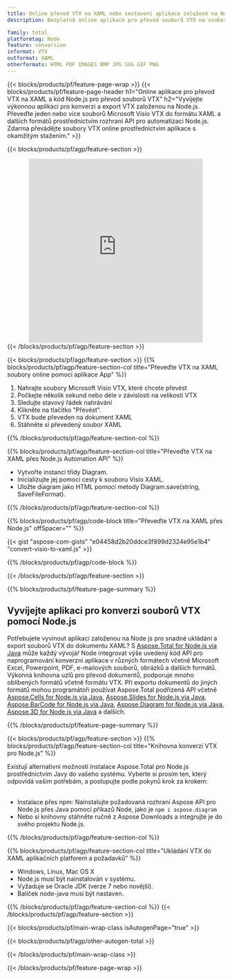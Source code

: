 ```yaml
---
title: Online převod VTX na XAML nebo sestavení aplikace založené na Node.js pro převod souborů VTX
description: Bezplatná online aplikace pro převod souborů VTX na soubory XAML. Kód knihovny převodu Node.js pro dokumenty Microsoft Visio VTX.  

family: total
platformtag: Node
feature: conversion
informat: VTX
outformat: XAML
otherformats: HTML PDF IMAGES BMP JPG SVG GIF PNG
---
```

{{< blocks/products/pf/feature-page-wrap >}}
{{< blocks/products/pf/feature-page-header h1="Online aplikace pro převod VTX na XAML a kód Node.js pro převod souborů VTX" h2="Vyvíjejte výkonnou aplikaci pro konverzi a export VTX založenou na Node.js.  Převeďte jeden nebo více souborů Microsoft Visio VTX do formátu XAML a dalších formátů prostřednictvím rozhraní API pro automatizaci Node.js.  Zdarma převádějte soubory VTX online prostřednictvím aplikace s okamžitým stažením." >}}


{{< blocks/products/pf/agp/feature-section >}}

<div class="container-fluid agp-content bg-white aboutfile box-1 vh100 section nopbtm">
<div class=container>
<div class=row>
<div class="demobox tc col-md-12 padding-0" align="center">

<iframe title="Bezplatná online aplikace pro převod VTX na XAML" style="border: none; height: 426px;" scrolling="no" src="https://total-conversion-app-65z5r2lp.k8s.dynabic.com/?to=xaml&from=vtx" id="child-iframe" width="80%"></iframe>

</div></div>
</div></div>
{{< /blocks/products/pf/agp/feature-section >}}


{{< blocks/products/pf/agp/feature-section >}}
{{% blocks/products/pf/agp/feature-section-col title="Převeďte VTX na XAML soubory online pomocí aplikace App" %}}

1. Nahrajte soubory Microsoft Visio VTX, které chcete převést
1. Počkejte několik sekund nebo déle v závislosti na velikosti VTX
1. Sledujte stavový řádek nahrávání
1. Klikněte na tlačítko "Převést".
1. VTX bude převeden na dokument XAML
1. Stáhněte si převedený soubor XAML

{{% /blocks/products/pf/agp/feature-section-col %}}

{{% blocks/products/pf/agp/feature-section-col title="Převeďte VTX na XAML přes Node.js Automation API" %}}

- Vytvořte instanci třídy Diagram.
- Inicializujte jej pomocí cesty k souboru Visio XAML.
- Uložte diagram jako HTML pomocí metody Diagram.save(string, SaveFileFormat).

{{% /blocks/products/pf/agp/feature-section-col %}}

{{% blocks/products/pf/agp/code-block title="Převeďte VTX na XAML přes Node.js" offSpacer="" %}}

{{< gist "aspose-com-gists" "e04458d2b20ddce3f899d2324e95e1b4" "convert-visio-to-xaml.js" >}}

{{% /blocks/products/pf/agp/code-block %}}

{{< /blocks/products/pf/agp/feature-section >}}

{{% blocks/products/pf/feature-page-summary %}}

<h2>Vyvíjejte aplikaci pro konverzi souborů VTX pomocí Node.js</h2>

Potřebujete vyvinout aplikaci založenou na Node js pro snadné ukládání a export souborů VTX do dokumentu XAML?  S [Aspose.Total for Node.js via Java](https://products.aspose.com/total/cs/nodejs-java/) může každý vývojář Node integrovat výše uvedený kód API pro naprogramování konverzní aplikace v různých formátech včetně Microsoft Excel, Powerpoint, PDF, e-mailových souborů, obrázků a dalších formátů.  Výkonná knihovna uzlů pro převod dokumentů, podporuje mnoho oblíbených formátů včetně formátu VTX.  Při exportu dokumentů do jiných formátů mohou programátoři používat Aspose.Total podřízená API včetně [Aspose.Cells for Node.js via Java](https://products.aspose.com/cells/cs/nodejs-java/), [Aspose.Slides for Node.js via Java](https://products.aspose.com/slides/cs/nodejs-java/), [Aspose.BarCode for Node.js via Java](https://products.aspose.com/barcode/cs/nodejs-java/), [Aspose.Diagram for Node.js via Java](https://products.aspose.com/diagram/cs/nodejs-java/), [Aspose.3D for Node.js via Java](https://products.aspose.com/3d/cs/nodejs-java/) a dalších.  
 
 

{{% /blocks/products/pf/feature-page-summary %}}

{{< blocks/products/pf/agp/feature-section >}}
{{% blocks/products/pf/agp/feature-section-col title="Knihovna konverzí VTX pro Node.js" %}}

Existují alternativní možnosti instalace Aspose.Total pro Node.js prostřednictvím Javy do vašeho systému.  Vyberte si prosím ten, který odpovídá vašim potřebám, a postupujte podle pokynů krok za krokem:<br /><br />

- Instalace přes npm: Nainstalujte požadovaná rozhraní Aspose API pro Node.js přes Java pomocí příkazů Node, jako je ```npm i aspose.diagram```
- Nebo si knihovny stáhněte ručně z Aspose Downloads a integrujte je do svého projektu Node.js.

{{% /blocks/products/pf/agp/feature-section-col %}}

{{% blocks/products/pf/agp/feature-section-col title="Ukládání VTX do XAML aplikačních platforem a požadavků" %}}

- Windows, Linux, Mac OS X
- Node.js musí být nainstalován v systému.
- Vyžaduje se Oracle JDK (verze 7 nebo novější).
- Balíček node-java musí být nastaven.

{{% /blocks/products/pf/agp/feature-section-col %}}
{{< /blocks/products/pf/agp/feature-section >}}

{{< blocks/products/pf/main-wrap-class isAutogenPage="true" >}}

{{< blocks/products/pf/agp/other-autogen-total >}}

{{< /blocks/products/pf/main-wrap-class >}}

{{< /blocks/products/pf/feature-page-wrap >}}